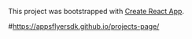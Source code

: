 This project was bootstrapped with [Create React App](https://github.com/facebook/create-react-app).

#https://appsflyersdk.github.io/projects-page/
